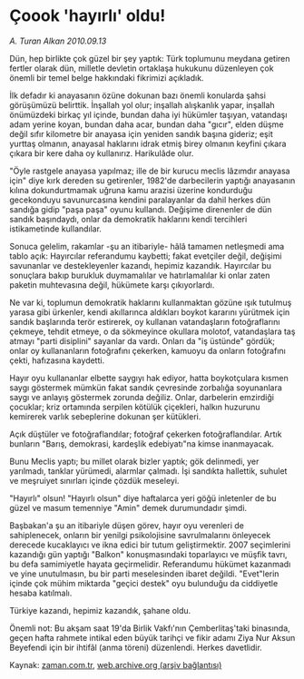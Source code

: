 # Çoook 'hayırlı' oldu!

*A. Turan Alkan 2010.09.13*

<td class="columnist-detail">
<p>Dün, hep birlikte çok güzel bir şey yaptık: Türk toplumunu meydana getiren fertler olarak dün, milletle devletin ortaklaşa hukukunu düzenleyen çok önemli bir temel belge hakkındaki fikrimizi açıkladık.</p>
<p>
<div id="haberMetinDiv">
<p>İlk defadır ki anayasanın özüne dokunan bazı önemli konularda şahsi görüşümüzü belirttik. İnşallah yol olur; inşallah alışkanlık yapar, inşallah önümüzdeki birkaç yıl içinde, bundan daha iyi hükümler taşıyan, vatandaşı adam yerine koyan, bundan daha acar, bundan daha "gıcır", elden düşme değil sıfır kilometre bir anayasa için yeniden sandık başına gideriz; eşit yurttaş olmanın, anayasal haklarını idrak etmiş birey olmanın keyfini çıkara çıkara bir kere daha oy kullanırız. Harikulâde olur.
<p>"Öyle rastgele anayasa yapılmaz; ille de bir kurucu meclis lâzımdır anayasa için" diye kırk dereden su getirenler, 1982'de darbecilerin yaptığı anayasanın kılına dokundurtmamak uğruna kamu arazisi üzerine kondurduğu gecekonduyu savunurcasına kendini paralayanlar da dahil herkes dün sandığa gidip "paşa paşa" oyunu kullandı. Değişime direnenler de dün sandık başındaydı, onlar da demokratik haklarını kendi tercihleri istikametinde kullandılar.
<p>Sonuca gelelim, rakamlar -şu an itibariyle- hâlâ tamamen netleşmedi ama tablo açık: Hayırcılar referandumu kaybetti; fakat evetçiler değil, değişimi savunanlar ve destekleyenler kazandı, hepimiz kazandık. Hayırcılar bu sonuçlara bakıp burukluk duymamalılar ve hatırlamalılar ki onlar zaten paketin muhtevasına değil, hükümete karşı çıkıyorlardı.
<p>Ne var ki, toplumun demokratik haklarını kullanmaktan gözüne ışık tutulmuş yarasa gibi ürkenler, kendi akıllarınca aldıkları boykot kararını yürütmek için sandık başlarında terör estirerek, oy kullanan vatandaşların fotoğraflarını çekmeye, tehdit etmeye, o da sökmeyince okullara molotof, vatandaşlara taş atmayı "parti disiplini" sayanlar da vardı. Onları da "iş üstünde" gördük; onlar oy kullananların fotoğrafını çekerken, kamuoyu da onların fotoğrafını çekti, hafızasına kaydetti.
<p>Hayır oyu kullananlar elbette saygıyı hak ediyor, hatta boykotçulara kısmen saygı göstermek mümkün fakat sandık çevresinde zorbalığa soyunanlara saygı ve anlayış göstermek zorunda değiliz. Onlar, darbelerin emzirdiği çocuklar; kriz ortamında serpilen kötülük çiçekleri, halkın huzurunu kemirerek varlık sebeplerine dokunan şer kütükleri.
<p>Açık düştüler ve fotoğraflandılar; fotoğraf çekerken fotoğraflandılar. Artık bunların "Barış, demokrasi, kardeşlik edebiyatı"na kimse inanmayacak.
<p>Bunu Meclis yaptı; bu millet olarak bizler yaptık; gök delinmedi, yer yarılmadı, tanklar yürümedi, alarmlar çalmadı. İşi sandıkta hallettik, suhulet ve meşruiyet sınırları içinde çözdük meseleyi.
<p>"Hayırlı" olsun! "Hayırlı olsun" diye haftalarca yeri göğü inletenler de bu güzel ve masum temenniye "Amin" demek durumundadır şimdi.
<p>Başbakan'a şu an itibariyle düşen görev, hayır oyu verenleri de sahiplenecek, onların bir yenilgi psikolojisine savrulmalarını önleyecek derecede kucaklayıcı ve ikna edici bir tutum geliştirmektir. 2007 seçimlerini kazandığı gün yaptığı "Balkon" konuşmasındaki toparlayıcı ve müşfik tavrı, bu defa samimiyetle hayata geçirmelidir. Referandumu hükümet kazanmadı ve yine unutulmasın, bu bir parti meselesinden ibaret değildi. "Evet"lerin içinde çok mühim miktarda "geçici destek" oyu bulunduğu da ciddiyetle hesaba katılmalı.
<p>Türkiye kazandı, hepimiz kazandık, şahane oldu.
<p>Önemli not: Bu akşam saat 19'da Birlik Vakfı'nın Çemberlitaş'taki binasında, geçen hafta rahmete intikal eden büyük tarihçi ve fikir adamı Ziya Nur Aksun Beyefendi için bir ihtifâl (anma töreni) düzenlendi. Herkes davetlidir. </p></p></p></p></p></p></p></p></p></p></p></div>
</p>
<a href="http://web.archive.org/web/20110104235800/mailto:t.alkan@zaman.com.tr">
</a></td>

Kaynak: [zaman.com.tr](http://zaman.com.tr/yazar.do?yazino=1026879), [web.archive.org (arşiv bağlantısı)](http://web.archive.org/web/20110104235800/http://www.zaman.com.tr/yazar.do?yazino=1026879)
